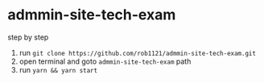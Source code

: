 # admmin-site-tech-exam

step by step
1. run `git clone https://github.com/rob1121/admmin-site-tech-exam.git`
2. open terminal and goto `admmin-site-tech-exam` path
3. run `yarn && yarn start`
